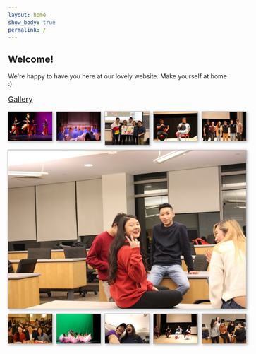 ```yaml
---
layout: home
show_body: true
permalink: /
---
```


## Welcome!

We're happy to have you here at our lovely website. Make yourself at home :)

<p style="font-size:120%"><u>Gallery</u></p>
<style>
    .grid { 
    display: grid;
    grid-template-columns: repeat(auto-fill, minmax(100px, 1fr));;
    grid-gap: 10px;
    align-items: start;
    justify-items: center;
    margin: auto;
    width: 540px;
    }
    .grid img {
    border: 1px solid rgba(0,0,0,0.3);
    box-shadow: 2px 2px 6px 0px rgba(0,0,0,0.3);
    max-width: 100%;
    }
    .grid img:nth-child(6) {
    grid-column: span 5;
    }
</style>
<main class="grid">
<img src = 'assets/images/gallery/csaimage2.jpg' alt='img2'>
<img src = 'assets/images/gallery/csaimage3.jpg' alt='img3'>
<img src = 'assets/images/gallery/csaimage4.jpg' alt='img4'>
<img src = 'assets/images/gallery/csaimage5.jpg' alt='img5'>
<img src = 'assets/images/gallery/csaimage6.jpg' alt='img6'>
<img src = 'assets/images/gallery/csaimage7.jpg' alt='img7'>
<img src = 'assets/images/gallery/csaimage8.jpg' alt='img8'>
<img src = 'assets/images/gallery/csaimage9.jpg' alt='img9'>
<img src = 'assets/images/gallery/csaimage10.jpg' alt='img10'>
<img src = 'assets/images/gallery/csaimage11.jpg' alt='img11'>
<img src = 'assets/images/gallery/csaimage12.jpg' alt='img12'>

</main>
